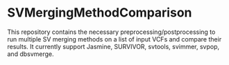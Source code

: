 # SVMergingMethodComparison

This repository contains the necessary preprocessing/postprocessing to run multiple SV merging methods on a list of input VCFs and compare their results.  It currently support Jasmine, SURVIVOR, svtools, svimmer, svpop, and dbsvmerge.
